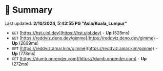 # 📖 Summary
Last updated: **2/10/2024, 5:43:55 PG "Asia/Kuala_Lumpur"**

- `GET` [https://hst.ujol.dev](https://hst.ujol.dev) - **Up** (528ms)
- `GET` [https://reddviz.deno.dev/gimme](https://reddviz.deno.dev/gimme) - **Up** (2869ms)
- `GET` [https://reddviz.amar.kim/gimme](https://reddviz.amar.kim/gimme) - **Up** (778ms)
- `GET` [https://dumb.onrender.com](https://dumb.onrender.com) - **Up** (272ms)
